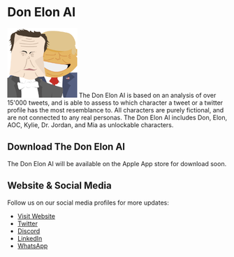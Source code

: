 # Don Elon AI
 <img width="160" height="160" src="https://raw.githubusercontent.com/BenNorsk/DonElonAI/main/images/appicon_transparent.svg">
The Don Elon AI is based on an analysis of over 15'000 tweets, and is able to assess to which character a tweet or a twitter profile has the most resemblance to. All characters are purely fictional, and are not connected to any real personas. The Don Elon AI includes Don, Elon, AOC, Kylie, Dr. Jordan, and Mia as unlockable characters.

## Download The Don Elon AI
The Don Elon AI will be available on the Apple App store for download soon.

## Website & Social Media
Follow us on our social media profiles for more updates:
<ul>
 <li><a href="https://donelon.app/" class="button big">Visit Website</a></li>
 <li><a href="https://donelon.app/" class="button big">Twitter</a></li>
 <li><a href="https://donelon.app/" class="button big">Discord</a></li>
 <li><a href="https://www.linkedin.com/company/don-elon-ai/about/" class="button big">LinkedIn</a></li>
 <li><a href="https://www.linkedin.com/company/don-elon-ai/about/" class="button big">WhatsApp</a></li>
</ul>
